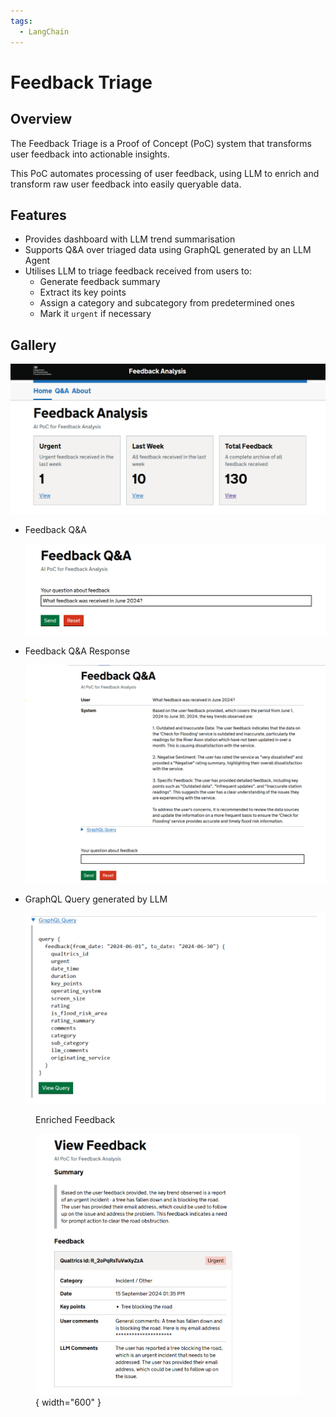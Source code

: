 ```yaml
---
tags:
  - LangChain
---
```


# Feedback Triage

## Overview

The Feedback Triage is a Proof of Concept (PoC) system that transforms user feedback into actionable insights.

This PoC automates processing of user feedback, using LLM to enrich and transform raw user feedback into easily queryable data.

## Features

- Provides dashboard with LLM trend summarisation
- Supports Q&A over triaged data using GraphQL generated by an LLM Agent
- Utilises LLM to triage feedback received from users to:
    - Generate feedback summary
    - Extract its key points
    - Assign a category and subcategory from predetermined ones
    - Mark it `urgent` if necessary

## Gallery

![GraphQL](../images/projects/feedback-triage/dashboard.png)

<div class="grid cards" markdown>

-   Feedback Q&A

    ![GraphQL](../images/projects/feedback-triage/qa.png)

</div>

<div class="grid cards" markdown>

-   Feedback Q&A Response

    ![Response](../images/projects/feedback-triage/qa-response.png)

-   GraphQL Query generated by LLM

    ![GraphQL](../images/projects/feedback-triage/graph-ql.png)

</div>

<figure markdown="span">

  <figcaption>Enriched Feedback</figcaption>

  ![Enriched Feedback](../images/projects/feedback-triage/urgent.png){ width="600" }

</figure>